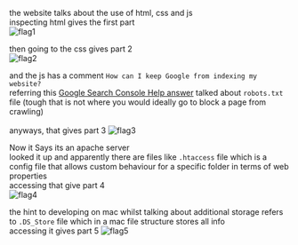 the website talks about the use of html, css and js  
inspecting html gives the first part  
![flag1](https://github.com/arnavjagia/cryptoniteTP/assets/89345926/27186a16-82f6-4ad3-8f2f-eb21a9977566)  

then going to the css gives part 2  
![flag2](https://github.com/arnavjagia/cryptoniteTP/assets/89345926/39a027a1-74bf-4ebf-a97c-754de314d328)

and the js has a comment `How can I keep Google from indexing my website?`  
referring this [Google Search Console Help answer](https://support.google.com/webmasters/thread/123127781/how-to-block-site-from-indexing-in-google-search-engine?hl=en) talked about `robots.txt` file (tough that is not where you would ideally go to block a page from crawling)  
<br>anyways, that gives part 3
![flag3](https://github.com/arnavjagia/cryptoniteTP/assets/89345926/474627d6-e262-4fec-a349-97ec9e13068b)  

Now it Says its an apache server  
looked it up and apparently there are files like `.htaccess` file which is a config file that allows custom behaviour for a specific folder in terms of web properties  
accessing that give part 4  
![flag4](https://github.com/arnavjagia/cryptoniteTP/assets/89345926/c52a35dc-cf8e-45f1-b753-b6c9337f4158)  

the hint to developing on mac whilst talking about additional storage refers to `.DS_Store` file which in a mac file structure stores all info  
accessing it gives part 5
![flag5](https://github.com/arnavjagia/cryptoniteTP/assets/89345926/39581acc-c3e0-4975-81ca-a346182f266c)
